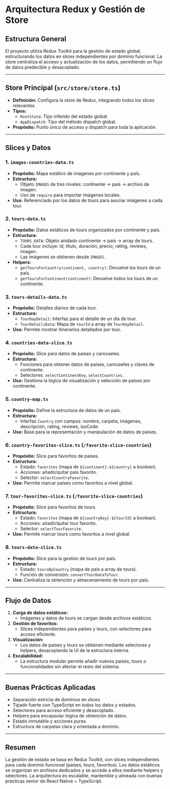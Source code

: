 # Arquitectura Redux y Gestión de Store

## Estructura General

El proyecto utiliza Redux Toolkit para la gestión de estado global, estructurando los datos en slices independientes por dominio funcional. La store centraliza el acceso y actualización de los datos, permitiendo un flujo de datos predecible y desacoplado.

---

## Store Principal (`src/store/store.ts`)

- **Definición:** Configura la store de Redux, integrando todos los slices relevantes.
- **Tipos:**
  - `RootState`: Tipo inferido del estado global.
  - `AppDispatch`: Tipo del método dispatch global.
- **Propósito:** Punto único de acceso y dispatch para toda la aplicación.

---

## Slices y Datos

### 1. `images-countries-data.ts`
- **Propósito:** Mapa estático de imágenes por continente y país.
- **Estructura:**
  - Objeto `IMAGES` de tres niveles: continente → país → archivo de imagen.
  - Uso de `require` para importar imágenes locales.
- **Uso:** Referenciado por los datos de tours para asociar imágenes a cada tour.

### 2. `tours-data.ts`
- **Propósito:** Datos estáticos de tours organizados por continente y país.
- **Estructura:**
  - `TOURS_DATA`: Objeto anidado continente → país → array de tours.
  - Cada tour incluye: id, título, duración, precio, rating, reviews, imagen.
  - Las imágenes se obtienen desde `IMAGES`.
- **Helpers:**
  - `getToursForCountry(continent, country)`: Devuelve los tours de un país.
  - `getToursForContinent(continent)`: Devuelve todos los tours de un continente.

### 3. `tours-details-data.ts`
- **Propósito:** Detalles diarios de cada tour.
- **Estructura:**
  - `TourDayDetail`: Interfaz para el detalle de un día de tour.
  - `TourDetailsData`: Mapa de `tourId` a array de `TourDayDetail`.
- **Uso:** Permite mostrar itinerarios detallados por tour.

### 4. `countries-data-slice.ts`
- **Propósito:** Slice para datos de países y carouseles.
- **Estructura:**
  - Funciones para obtener datos de países, carouseles y claves de continente.
  - Selectores: `selectContinentKey`, `selectCountries`.
- **Uso:** Gestiona la lógica de visualización y selección de países por continente.

### 5. `country-map.ts`
- **Propósito:** Define la estructura de datos de un país.
- **Estructura:**
  - Interfaz `Country` con campos: nombre, carpeta, imágenes, descripción, rating, reviews, isoCode.
- **Uso:** Base para la representación y manipulación de datos de países.

### 6. `country-favorites-slice.ts` (`/favorite-slice-countries`)
- **Propósito:** Slice para favoritos de países.
- **Estructura:**
  - Estado: `favorites` (mapa de `${continent}-${country}` a boolean).
  - Acciones: añadir/quitar país favorito.
  - Selector: `selectCountryFavorite`.
- **Uso:** Permite marcar países como favoritos a nivel global.

### 7. `tour-favorites-slice.ts` (`/favorite-slice-countries`)
- **Propósito:** Slice para favoritos de tours.
- **Estructura:**
  - Estado: `favorites` (mapa de `${countryKey}-${tourId}` a boolean).
  - Acciones: añadir/quitar tour favorito.
  - Selector: `selectTourFavorite`.
- **Uso:** Permite marcar tours como favoritos a nivel global.

### 8. `tours-data-slice.ts`
- **Propósito:** Slice para la gestión de tours por país.
- **Estructura:**
  - Estado: `toursByCountry` (mapa de país a array de tours).
  - Función de conversión: `convertTourDataToTour`.
- **Uso:** Centraliza la obtención y almacenamiento de tours por país.

---

## Flujo de Datos

1. **Carga de datos estáticos:**
   - Imágenes y datos de tours se cargan desde archivos estáticos.
2. **Gestión de favoritos:**
   - Slices independientes para países y tours, con selectores para acceso eficiente.
3. **Visualización:**
   - Los datos de países y tours se obtienen mediante selectores y helpers, desacoplando la UI de la estructura interna.
4. **Escalabilidad:**
   - La estructura modular permite añadir nuevos países, tours o funcionalidades sin afectar el resto del sistema.

---

## Buenas Prácticas Aplicadas

- Separación estricta de dominios en slices.
- Tipado fuerte con TypeScript en todos los datos y estados.
- Selectores para acceso eficiente y desacoplado.
- Helpers para encapsular lógica de obtención de datos.
- Estado inmutable y acciones puras.
- Estructura de carpetas clara y orientada a dominio.

---

## Resumen

La gestión de estado se basa en Redux Toolkit, con slices independientes para cada dominio funcional (países, tours, favoritos). Los datos estáticos se organizan en archivos dedicados y se accede a ellos mediante helpers y selectores. La arquitectura es escalable, mantenible y alineada con buenas prácticas senior de React Native + TypeScript. 